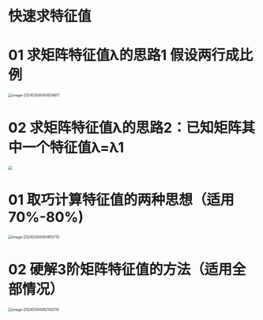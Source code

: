 # 快速求特征值



# 01 求矩阵特征值λ的思路1 假设两行成比例

<img src="https://cvp.oss-cn-shanghai.aliyuncs.com/picgo/202403040845879.png" alt="image-20240304084504617" style="zoom:50%;" />



# 02 求矩阵特征值λ的思路2：已知矩阵其中一个特征值λ=λ1

<img src="https://cvp.oss-cn-shanghai.aliyuncs.com/picgo/202403040841291.png" style="zoom:50%;" />



# 01 取巧计算特征值的两种思想（适用 70%-80%)

<img src="https://cvp.oss-cn-shanghai.aliyuncs.com/picgo/202403040849763.png" alt="image-20240304084955710" style="zoom:50%;" />



# 02 硬解3阶矩阵特征值的方法（适用全部情况）

<img src="https://cvp.oss-cn-shanghai.aliyuncs.com/picgo/202403040921615.png" alt="image-20240304092142514" style="zoom:50%;" />
